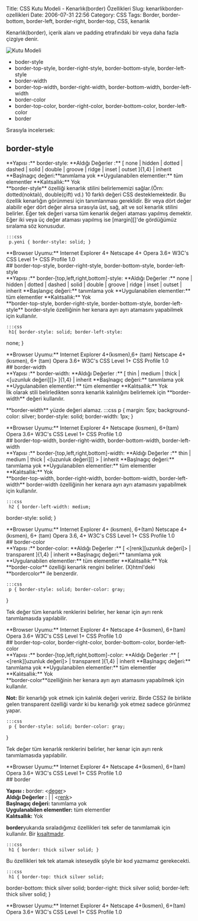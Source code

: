 Title: CSS Kutu Modeli - Kenarlık(border) Özellikleri
Slug: kenarlikborder-ozellikleri
Date: 2006-07-31 22:56
Category: CSS
Tags: Border, border-bottom, border-left, border-right, border-top, CSS, kenarlık

Kenarlık(border), içerik alanı ve padding etrafındaki bir veya daha
fazla çizgiye denir.<!--more-->

![Kutu Modeli][]

-   boder-style
-   border-top-style, border-right-style, border-bottom-style,
    border-left-style
-   border-width
-   border-top-width, border-right-width, border-bottom-width,
    border-left-width
-   border-color
-   border-top-color, border-right-color, border-bottom-color,
    border-left-color
-   border

Sırasıyla incelersek:

## border-style

<div class="cssozelliktanimi">
**Yapısı :** border-style: <deger>  
**Aldığı Değerler :** [ none | hidden | dotted | dashed | solid | double | groove | ridge | inset | outset ]{1,4} | inherit  
**Başlnagıç değeri:**tanımlama yok   
**Uygulanabilen elementler:** tüm elementler  
**Kalıtsallık:** Yok

</div>
**border-style** özelliği kenarlık stilini belirlememizi sağlar.(Örn:
dotted(noktalı), double(çift) vd.) 10 farklı değeri CSS
desteklemektedir. Bu özellik kenarlığın görünmesi için tanımlanması
gereklidir. Bir veya dört değer alabilir eğer dört değer alırsa
sırasıyla üst, sağ, alt ve sol kenarlık stilini belirler. Eğer tek
değeri varsa tüm kenarlık değeri ataması yapılmış demektir. Eğer iki
veya üç değer ataması yapılmış ise [margin][]'de gördüğümüz sıralama söz
konusudur.

	:::css
	 p.yeni { border-style: solid; }


<div class="tarayiciuyum">
**Browser Uyumu:**  
Internet Explorer 4+   
Netscape 4+   
Opera 3.6+  
W3C's CSS Level 1+  
CSS Profile 1.0

</div>
## border-top-style, border-right-style, border-bottom-style, border-left-style

<div class="cssozelliktanimi">
**Yapısı :** border-[top,left,right,bottom]-style: <deger>  
**Aldığı Değerler :** none | hidden | dotted | dashed | solid | double
| groove | ridge | inset | outset | inherit  
**Başlangıç değeri:** tanımlama yok   
**Uygulanabilen elementler:** tüm elementler  
**Kalıtsallık:** Yok

</div>
**border-top-style, border-right-style, border-bottom-style,
border-left-style** border-style özelliğinin her kenara ayrı ayrı
atamasını yapabilmek için kullanılır.

	:::css
	 h1{ border-style: solid; border-left-style:
none; } 

<div class="tarayiciuyum">
**Browser Uyumu:**  
Internet Explorer 4+(kısmen),6+ (tam)  
Netscape 4+(kısmen), 6+ (tam)  
Opera 3.6+  
W3C's CSS Level 1+  
CSS Profile 1.0

</div>
## border-width

<div class="cssozelliktanimi">
**Yapısı :** border-width: <deger>  
**Aldığı Değerler :** [ thin | medium | thick | <[uzunluk değeri][]> ]{1,4} | inherit  
**Başlnagıç değeri:** tanımlama yok  
**Uygulanabilen elementler:** tüm elementler  
**Kalıtsallık:** Yok

</div>
İlk olarak stili belirledikten sonra kenarlık kalınlığını belirlemek
için **border-width** değeri kullanılır.

<p>
**border-width** yüzde değeri alamaz. 	:::css
	 p {
margin: 5px; background-color: silver; border-style: solid;
border-width: 1px; }

</ol>


<div class="tarayiciuyum">
**Browser Uyumu:**  
Internet Explorer 4+   
Netscape (kısmen), 6+(tam)   
Opera 3.6+  
W3C's CSS Level 1+  
CSS Profile 1.0

</div>
## border-top-width, border-right-width, border-bottom-width, border-left-width

<div class="cssozelliktanimi">
**Yapısı :** border-[top,left,right,bottom]-width: <deger>  
**Aldığı Değerler :** thin | medium | thick | <[uzunluk değeri][] > |
inherit  
**Başlnagıç değeri:** tanımlama yok  
**Uygulanabilen elementler:** tüm elementler  
**Kalıtsallık:** Yok

</div>
**border-top-width, border-right-width, border-bottom-width,
border-left-width** border-width özelliğinin her kenara ayrı ayrı
atamasını yapabilmek için kullanılır.

	:::css
	 h2 { border-left-width: medium;
border-style: solid; } 

<div class="tarayiciuyum">
**Browser Uyumu:**  
Internet Explorer 4+ (kısmen), 6+(tam)   
Netscape 4+(kısmen), 6+ (tam)  
Opera 3.6, 4+  
W3C's CSS Level 1+  
CSS Profile 1.0

</div>
## border-color

<div class="cssozelliktanimi">
**Yapısı :** border-color: <deger>  
**Aldığı Değerler :** [ <[renk][uzunluk değeri]> | transparent ]{1,4}
| inherit  
**Başlnagıç değeri:** tanımlama yok  
**Uygulanabilen elementler:** tüm elementler  
**Kalıtsallık:** Yok

</div>
**border-color** özelliği kenarlık rengini belirler. (X)html'deki
**bordercolor** ile benzerdir.

	:::css
	 p { border-style: solid; border-color: gray;
} 

Tek değer tüm kenarlık renklerini belirler, her kenar için ayrı renk
tanımlamasıda yapılabilir.

<div class="tarayiciuyum">
**Browser Uyumu:**  
Internet Explorer 4+  
Netscape 4+(kısmen), 6+(tam)  
Opera 3.6+  
W3C's CSS Level 1+  
CSS Profile 1.0

</div>
## border-top-color, border-right-color, border-bottom-color, border-left-color

<div class="cssozelliktanimi">
**Yapısı :** border-[top,left,right,bottom]-color: <deger>  
**Aldığı Değerler :** [ <[renk][uzunluk değeri]> | transparent ]{1,4}
| inherit  
**Başlnagıç değeri:** tanımlama yok  
**Uygulanabilen elementler:** tüm elementler  
**Kalıtsallık:** Yok

</div>
**border-color**özelliğinin her kenara ayrı ayrı atamasını yapabilmek
için kullanılır.

**Not:** Bir kenarlığı yok etmek için kalınlık değeri veririz. Birde
CSS2 ile birlikte gelen transparent özelliği vardır ki bu kenarlığı yok
etmez sadece görünmez yapar.

	:::css
	 p { border-style: solid; border-color: gray;
} 

Tek değer tüm kenarlık renklerini belirler, her kenar için ayrı renk
tanımlamasıda yapılabilir.

<div class="tarayiciuyum">
**Browser Uyumu:**  
Internet Explorer 4+  
Netscape 4+(kısmen), 6+(tam)  
Opera 3.6+  
W3C's CSS Level 1+  
CSS Profile 1.0

</div>
## border

**Yapısı :** border: <[deger][uzunluk değeri]>  
**Aldığı Değerler :** <border-width> | <border-style> |
<[renk][uzunluk değeri]>   
**Başlnagıç değeri:** tanımlama yok  
**Uygulanabilen elementler:** tüm elementler  
**Kalıtsallık:** Yok

**border**yukarıda sıraladığımız özellikleri tek sefer de tanımlamak
için kullanılır. Bir [kısaltmadır][].

	:::css
	 h1 { border: thick silver solid; }


Bu özellikleri tek tek atamak isteseydik şöyle bir kod yazmamız
gerekecekti.

	:::css
	 h1 { border-top: thick silver solid;
border-bottom: thick silver solid; border-right: thick silver solid;
border-left: thick silver solid; }

<div class="tarayiciuyum">
**Browser Uyumu:**  
Internet Explorer 4+  
Netscape 4+(kısmen), 6+(tam)  
Opera 3.6+  
W3C's CSS Level 1+  
CSS Profile 1.0

</div>
</p>

  [Kutu Modeli]: http://fatihhayrioglu.com/images/basit_boxmodel.gif
  [margin]: http://www.fatihhayrioglu.com/?p=6#more-6
  [uzunluk değeri]: http://www.fatihhayrioglu.com/?p=95
  [kısaltmadır]: http://www.fatihhayrioglu.com/?p=6
